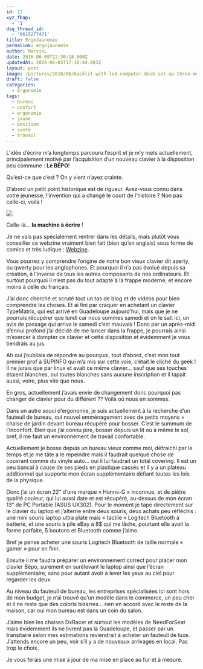 ```yaml
---
id: 12
xyz_fbap:
  - '1'
dsq_thread_id:
  - '6619277471'
title: ErgoJaunemie
permalink: ergojaunemie
author: MarvinL
date: 2016-06-09T22:30:18.000Z
updatedAt: 2024-06-05T17:18:44.083Z
layout: post
image: /pictures/2016/06/backlit-with-led-computer-desk-set-up-three-monitors.jpg
draft: false
categories:
  - Ergonomie
tags:
  - bureau
  - confort
  - ergonomie
  - jaune
  - position
  - santé
  - travail
---
```


L’idée d’écrire m’a longtemps parcouru l’esprit et je m’y mets actuellement, principalement motivé par l’acquisition d’un nouveau clavier à la disposition peu commune : **Le BÉPO**!

Qu’est-ce que c’est ? On y vient n’ayez crainte.

D’abord un petit point historique est de rigueur. Avez-vous connu dans votre jeunesse, l’invention qui a changé le court de l’histoire ? Non pas celle-ci, voilà !

![](/pictures/2016/06/typemachine-yellow.jpg)

Celle-là… **la machine à écrire** !

Je ne vais pas spécialement rentrer dans les détails, mais plutôt vous conseiller ce webzine vraiment bien fait (bien qu’en anglais) sous forme de comics et très ludique : [Webzine](https://issuu.com/longstreth/docs/thedvorakzine/1?e=0).

Vous pourrez y comprendre l’origine de notre bon vieux clavier dit azerty, ou qwerty pour les anglophones. Et pourquoi il n’a pas évolué depuis sa création, à l’inverse de tous les autres composants de nos ordinateurs. Et surtout pourquoi il n’est pas du tout adapté à la frappe moderne, et encore moins à celle du français.

J’ai donc cherché et scruté tout un tas de blog et de vidéos pour bien comprendre les choses. Et ai fini par craquer en achetant un clavier TypeMatrix, qui est arrivé en Guadeloupe aujourd’hui, mais que je ne pourrais récupérer que lundi car nous sommes samedi et on le sait ici, un avis de passage qui arrive le samedi c’est mauvais ! Donc par un après-midi d’ennui profond j’ai décidé de me lancer dans la frappe, je pourrais ainsi m’exercer à dompter ce clavier et cette disposition et évidemment je vous tiendrais au jus.

Ah oui j’oubliais de répondre au pourquoi, tout d’abord, c’est mon tout premier prof à SUPINFO qui m’a mis sur cette voie, c’était le cliché du geek ! Il ne jurais que par linux et avait ce même clavier… sauf que ses touches étaient blanches, oui toutes blanches sans aucune inscription et il tapait aussi, voire, plus vite que nous.

En gros, actuellement j’avais envie de changement donc pourquoi pas changer de clavier pour du différent ?? Voila où nous en sommes.

Dans un autre souci d’ergonomie, je suis actuellement à la recherche d’un fauteuil de bureau, oui nouvel emménagement avec de petits moyens = chaise de jardin devant bureau récupéré pour bosser. C’est le summum de l’inconfort. Bien que j’ai connu pire, bosser depuis un lit ou à même le sol, bref, il me faut un environnement de travail confortable.

Actuellement je bosse depuis un bureau vieux comme moi, défraichi par le temps et je me tâte a le repeindre mais il faudrait quelque chose de couvrant comme du vinyle auto… oui il lui faudrait un total covering. Il est un peu bancal à cause de ses pieds en plastique cassés et il y a un plateau additionnel qui supporte mon écran supplémentaire défiant toutes les lois de la physique.

Donc j’ai un écran 22“ d’une marque « Hanns-G » inconnue, et de piètre qualité couleur, qui lui aussi date et est récupéré, au-dessus de mon écran 13“ de PC Portable (ASUS UX302). Pour le moment je tape directement sur le clavier du laptop et j’alterne entre deux souris, deux achats peu réfléchis : une mini souris laptop ultra plate mais « tactile » Logitech Bluetooth à batterie, et une souris à pile eBay à 8$ qui me lâche, pourtant elle avait la forme parfaite, 5 boutons et Bluetooth comme j’aime.

Bref je pense acheter une souris Logitech Bluetooth de taille normale « gamer » pour en finir.

Ensuite il me faudra préparer un environnement correct pour placer mon clavier Bépo, surement en surélevant le laptop ainsi que l’écran supplémentaire, sans pour autant avoir à lever les yeux au ciel pour regarder les deux.

Au niveau du fauteuil de bureau, les entreprises spécialisées ici sont hors de mon budget, je n’ai trouvé qu’un modèle dans le commerce, un peu cher et il ne reste que des coloris bizarres… rien en accord avec le reste de la maison, car oui mon bureau est dans un coin du salon.

J’aime bien les chaises DxRacer et surtout les modèles de NeedForSeat mais évidemment ils ne livrent pas la Guadeloupe, et passer par un transitaire selon mes estimations reviendrait à acheter un fauteuil de luxe. J’attends encore un peu, voir s’il y a de nouveaux arrivages en local. Pas trop le choix.

Je vous ferais une mise à jour de ma mise en place au fur et à mesure.
